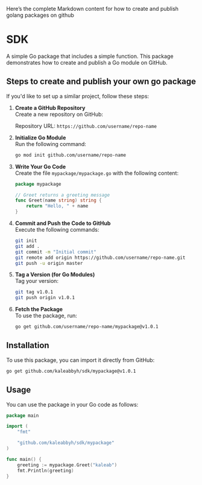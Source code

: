 
Here’s the complete Markdown content for how to create and publish golang packages on github


# SDK

A simple Go package that includes a simple function. 
This package demonstrates how to create and publish a Go module on GitHub.


## Steps to create and publish your own go package

If you'd like to set up a similar project, follow these steps:

1. **Create a GitHub Repository**  
   Create a new repository on GitHub:

   Repository URL: `https://github.com/username/repo-name`

2. **Initialize Go Module**  
   Run the following command:

   ```bash
   go mod init github.com/username/repo-name
   ```

3. **Write Your Go Code**  
   Create the file `mypackage/mypackage.go` with the following content:

   ```go
   package mypackage

   // Greet returns a greeting message
   func Greet(name string) string {
       return "Hello, " + name
   }
   ```

4. **Commit and Push the Code to GitHub**  
   Execute the following commands:

   ```bash
   git init
   git add .
   git commit -m "Initial commit"
   git remote add origin https://github.com/username/repo-name.git
   git push -u origin master
   ```

5. **Tag a Version (for Go Modules)**  
   Tag your version:

   ```bash
   git tag v1.0.1
   git push origin v1.0.1
   ```

6. **Fetch the Package**  
   To use the package, run:

   ```bash
   go get github.com/username/repo-name/mypackage@v1.0.1
   ```

## Installation

To use this package, you can import it directly from GitHub:

```bash
go get github.com/kaleabbyh/sdk/mypackage@v1.0.1
```

## Usage

You can use the package in your Go code as follows:

```go
package main

import (
	"fmt"

	"github.com/kaleabbyh/sdk/mypackage"
)

func main() {
	greeting := mypackage.Greet("kaleab")
	fmt.Println(greeting)
}
```